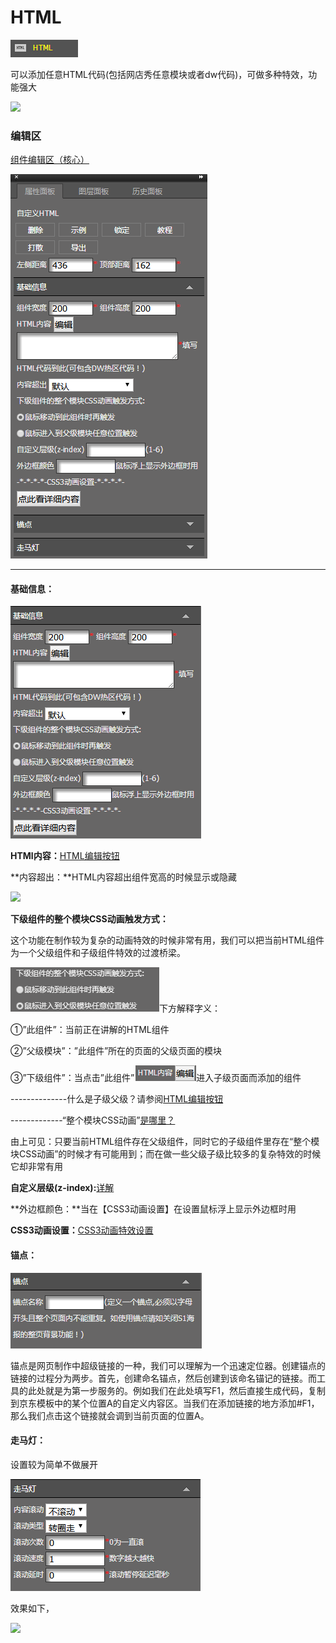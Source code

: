 # HTML

![](/assets/wwqq_29.jpg)

可以添加任意HTML代码\(包括网店秀任意模块或者dw代码\)，可做多种特效，功能强大

![](http://img12.360buyimg.com/cms/jfs/t18271/114/273943382/1328516/e857e49/5a68001dNd825e68d.gif)

### 编辑区

[组件编辑区（核心）](/chapter1/gong-ju-jie-mian/zu-jian-bian-ji-qu-ff08-he-xin-ff09.md)

![](/assets/QQ29.png)

---

#### 基础信息：

![](/assets/im1e5rt.png)

**HTMl内容：**[HTML编辑按钮](/chapter1/htmlde-bian-ji-an-niu.md)

**内容超出：**HTML内容超出组件宽高的时候显示或隐藏

![](http://img12.360buyimg.com/cms/jfs/t17650/56/279993066/230082/6edb75a2/5a68045aNc36eb384.gif)

**下级组件的整个模块CSS动画触发方式：**

这个功能在制作较为复杂的动画特效的时候非常有用，我们可以把当前HTML组件为一个父级组件和子级组件特效的过渡桥梁。

![](/assets/i3r37t.png)下方解释字义：

①”此组件”：当前正在讲解的HTML组件

②”父级模块”：”此组件”所在的页面的父级页面的模块

③”下级组件”：当点击”此组件”![](/assets/i6f4rt.png)进入子级页面而添加的组件

--------------什么是子级父级？请参阅[HTML编辑按钮](/chapter1/htmlde-bian-ji-an-niu.md)

-------------“整个模块CSS动画”[是哪里？](//chapter1/css3dong-hua-te-xiao-she-zhi.md#鼠标移动到整个模块上触发)

由上可见：只要当前HTML组件存在父级组件，同时它的子级组件里存在“整个模块CSS动画”的时候才有可能用到；而在做一些父级子级比较多的复杂特效的时候它却非常有用

**自定义层级\(z-index\):**[详解](//wang-dian-xiu-faq.md#q：个别组件中的index-z如何设置？)

**外边框颜色：**当在【CSS3动画设置】在设置鼠标浮上显示外边框时用

**CSS3动画设置：**[CSS3动画特效设置](/chapter1/css3dong-hua-te-xiao-she-zhi.md)

#### 锚点：

![](/assets/im35t.png)

锚点是网页制作中超级链接的一种，我们可以理解为一个迅速定位器。创建锚点的链接的过程分为两步。首先，创建命名锚点，然后创建到该命名锚记的链接。而工具的此处就是为第一步服务的。例如我们在此处填写F1，然后直接生成代码，复制到京东模板中的某个位置A的自定义内容区。当我们在添加链接的地方添加\#F1，那么我们点击这个链接就会调到当前页面的位置A。

#### 走马灯：

设置较为简单不做展开

![](/assets/im1r3t.png)

效果如下，

![](http://img10.360buyimg.com/cms/jfs/t19489/294/265648935/156830/20924261/5a6837d1Neea8c121.gif)

